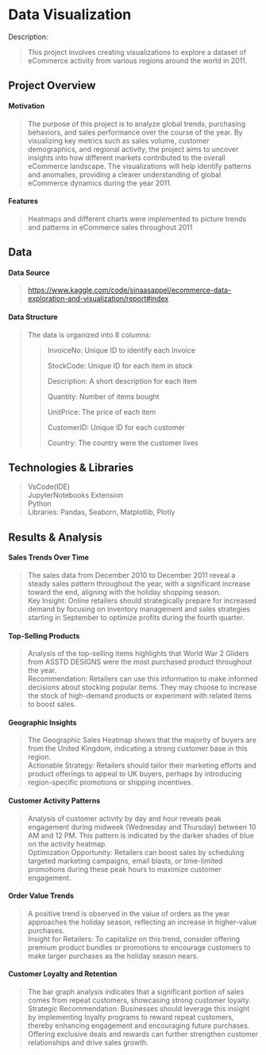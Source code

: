 # Data Visualization 
Description:
>This project involves creating visualizations to explore a dataset of eCommerce activity from various regions around the world in 2011. 

## Project Overview
#### Motivation
>The purpose of this project is to analyze global trends, purchasing behaviors, and sales performance over the course of the year. By visualizing key metrics such as sales volume, customer demographics, and regional activity, the project aims to uncover insights into how different markets contributed to the overall eCommerce landscape. The visualizations will help identify patterns and anomalies, providing a clearer understanding of global eCommerce dynamics during the year 2011.
#### Features
>Heatmaps and different charts were implemented to picture trends and patterns in eCommerce sales throughout 2011
## Data
#### Data Source
>https://www.kaggle.com/code/sinaasappel/ecommerce-data-exploration-and-visualization/report#index
#### Data Structure
>The data is organized into 8 columns:
>>InvoiceNo: Unique ID to identify each Invoice
>>
>>StockCode: Unique ID for each item in stock
>>
>>Description: A short description for each item
>>
>>Quantity: Number of items bought
>>
>>UnitPrice: The price of each item
>>
>>CustomerID: Unique ID for each customer
>>
>>Country: The country were the customer lives
## Technologies & Libraries
>VsCode(IDE)<br>
>JupyterNotebooks Extension<br>
>Python<br>
>Libraries: Pandas, Seaborn, Matplotlib, Plotly<br>
## Results & Analysis
#### Sales Trends Over Time
>The sales data from December 2010 to December 2011 reveal a steady sales pattern throughout the year, with a significant increase toward the end, aligning with the holiday shopping season.<br>
>Key Insight: Online retailers should strategically prepare for increased demand by focusing on inventory management and sales strategies starting in September to optimize profits during the fourth quarter.<br>
#### Top-Selling Products
>Analysis of the top-selling items highlights that World War 2 Gliders from ASSTD DESIGNS were the most purchased product throughout the year.<br>
>Recommendation: Retailers can use this information to make informed decisions about stocking popular items. They may choose to increase the stock of high-demand products or experiment with related items to boost sales.<br>
#### Geographic Insights
>The Geographic Sales Heatmap shows that the majority of buyers are from the United Kingdom, indicating a strong customer base in this region.<br>
>Actionable Strategy: Retailers should tailor their marketing efforts and product offerings to appeal to UK buyers, perhaps by introducing region-specific promotions or shipping incentives.<br>
#### Customer Activity Patterns
>Analysis of customer activity by day and hour reveals peak engagement during midweek (Wednesday and Thursday) between 10 AM and 12 PM. This pattern is indicated by the darker shades of blue on the activity heatmap.<br>
>Optimization Opportunity: Retailers can boost sales by scheduling targeted marketing campaigns, email blasts, or time-limited promotions during these peak hours to maximize customer engagement.<br>
#### Order Value Trends
>A positive trend is observed in the value of orders as the year approaches the holiday season, reflecting an increase in higher-value purchases.<br>
>Insight for Retailers: To capitalize on this trend, consider offering premium product bundles or promotions to encourage customers to make larger purchases as the holiday season nears.<br>
#### Customer Loyalty and Retention
>The bar graph analysis indicates that a significant portion of sales comes from repeat customers, showcasing strong customer loyalty.<br>
>Strategic Recommendation: Businesses should leverage this insight by implementing loyalty programs to reward repeat customers, thereby enhancing engagement and encouraging future purchases. Offering exclusive deals and rewards can further strengthen customer relationships and drive sales growth.







